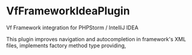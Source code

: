 # VfFrameworkIdeaPlugin
Vf Framework integration for PHPStorm / IntelliJ IDEA

This plugin improves navigation and autocompletion in framework's XML files, implements factory method type providing, 

